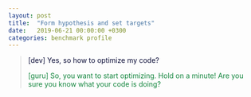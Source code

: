 ```yaml
---
layout: post
title:  "Form hypothesis and set targets"
date:   2019-06-21 00:00:00 +0300
categories: benchmark profile
---
```


>
> <span style="color: #0e103a;"> \[dev\] Yes, so how to optimize my code? </span>
>
> <span style="color: #15873f;"> \[guru\] So, you want to start optimizing. Hold on a minute! Are you sure you know what your code is doing? </span>
>
